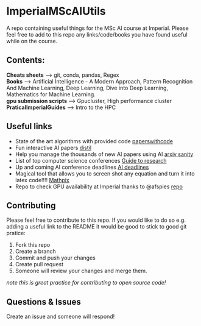 # ImperialMScAIUtils
A repo containing useful things for the MSc AI course at Imperial. Please feel free to add to this repo any links/code/books you have found useful while on the course.

## Contents:
**Cheats sheets** --> git, conda, pandas, Regex  
**Books** --> Artificial Intelligence - A Modern Approach, Pattern Recognition And Machine Learning, Deep Learning, Dive into Deep Learning,  Mathematics for Machine Learning.  
**gpu submission scripts** --> Gpucluster, High performance cluster  
**PraticalImperialGuides** --> Intro to the HPC

## Useful links
* State of the art algorithms with provided code [paperswithcode](https://paperswithcode.com/)
* Fun interactive AI papers [distil](https://distill.pub/)
* Help you manage the thousands of new AI papers using AI [arxiv sanity](http://www.arxiv-sanity.com/)
* List of top computer science conferences [Guide to research](https://www.guide2research.com/topconf/)
* Up and coming AI conference deadlines [AI deadlines](https://aideadlin.es/?sub=ML,CV,NLP,RO,SP,DM)
* Magical tool that allows you to screen shot any equation and turn it into latex code!!!! [Mathpix](https://mathpix.com/)
* Repo to check GPU availability at Imperial thanks to @afspies [repo](https://github.com/afspies/ssh_gpu_checker)
## Contributing
Please feel free to contribute to this repo. If you would like to do so e.g. adding a useful link to the README it would be good to stick to good git pratice:
1. Fork this repo
2. Create a branch
3. Commit and push your changes
4. Create pull request
5. Someone will review your changes and merge them.

*note this is great practice for contributing to open source code!*

## Questions & Issues
Create an issue and someone will respond!
